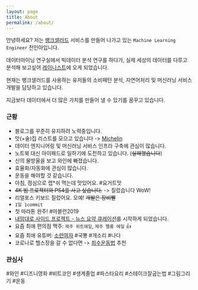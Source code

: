 ```yaml
---
layout: page
title: About
permalink: /about/
---
```


안녕하세요? 저는 [뱅크샐러드](https://banksalad.com) 서비스를 만들어 나가고 있는 `Machine Learning Engineer` 전인아입니다.

데이터마이닝 연구실에서 빅데이터 분석 연구를 하다가, 실제 세상의 데이터를 다루고 분석해 보고싶어 [레이니스트](https:/rainist.com)에 오게 되었습니다.

현재는 뱅크샐러드를 사용하는 유저들의 소비패턴 분석, 자연어처리 및 머신러닝 서비스 개발을 담당하고 있습니다.

지금보다 데이터에서 더 많은 가치를 만들어 낼 수 있기를 꿈꾸고 있습니다.

### 근황
- 블로그를 꾸준히 유지하려 노력중입니다.
- 맛(+술)집 리스트를 모으고 있습니다 -> [Michelin](https://github.com/inahjeon/michelin)
- 데이터 엔지니어링 및 머신러닝 서비스 인프라 구축에 관심이 많습니다.
- 노트북 대신 아이패드로 일하기에 도전하고 있습니다. (~~실패했습니다~~)
- 신의 물방울을 보고 와인에 빠졌습니다.
- 효율화/자동화에 관심이 많습니다.
- 운동을 해야할 것 같습니다.
- 아침, 점심으로 랩*쉬 먹는데 맛있어요. \#요거트맛
- ~~4K 빔 프로젝터와 PS4를 사고 싶습니다.~~ -> 질렀습니다 WoW!
- 리얼포스 키보드 질렀어요. 오예! ~~개발은 장비빨~~
- `1일 1commit`
- 첫 마라톤 완주! #마블런2019
- [내맘대로 사이드 프로젝트 - 뉴스 요약 큐레이션](https://inahjeon.github.io/devlog/side%20project/2020/04/26/news1.html)를 시작하게 되었습니다.
- 요즘 최애 편의점 맥주: `제주 위트에일`, `제주 펠롱 에일` 👍
- 요즘 최애 유튜버: [소련여자](https://www.youtube.com/channel/UC7Krez5EI8pXKHnYWsE-zUw) #국뽕 #개소리 #나다
- 코로나로 헬스장을 갈 수 없다면 -> [죄수운동법](https://book.naver.com/bookdb/book_detail.nhn?bid=11663646) 추천

### 관심사
\#와인 \#디즈니영화 \#비트코인 \#생계졸업 \#파스타요리 \#스테이크잘굽는법 \#그림그리기 \#운동
